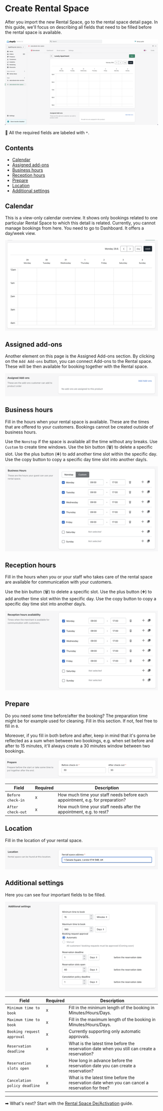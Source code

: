 # Create Rental Space

After you import the new Rental Space, go to the rental space detail page. In this guide, we'll focus on describing all fields that need to be filled before the rental space is available.

![Alt text](../img/Screenshot%202022-08-30%20at%2014.58.56.png?raw=true "Sakurabook Rental Space")

📌 All the required fields are labeled with `*`.

## Contents

- [Calendar](#calendar)
- [Assigned add-ons](#assigned-add-ons)
- [Business hours](#business-hours)
- [Reception hours](#reception-hours)
- [Prepare](#prepare)
- [Location](#location)
- [Additional settings](#additional-settings)

## Calendar

This is a view-only calendar overview. It shows only bookings related to one particular Rental Space to which this detail is related. Currently, you cannot manage bookings from here. You need to go to Dashboard. It offers a day/week view.

![Alt text](../img/Screenshot%202022-08-30%20at%2014.59.12.png?raw=true "Sakurabook Rental Space Calendar")

## Assigned add-ons

Another element on this page is the Assigned Add-ons section. By clicking on the `Add Add-ons` button, you can connect Add-ons to the Rental space. These will be then available for booking together with the Rental space.

![Alt text](../img/Screenshot%202022-08-30%20at%2014.59.21.png?raw=true "Sakurabook Rental Space AddOns")

## Business hours

Fill in the hours when your rental space is available. These are the times that are offered to your customers. Bookings cannot be created outside of business hours.

Use the `Nonstop` if the space is available all the time without any breaks. Use `Custom` to create time windows. Use the bin button (🗑) to delete a specific slot. Use the plus button (➕) to add another time slot within the specific day. Use the copy button to copy a specific day time slot into another day/s.

![Alt text](../img/Screenshot%202022-08-30%20at%2014.59.39.png?raw=true "Sakurabook Rental Space Business hours")

## Reception hours

Fill in the hours when you or your staff who takes care of the rental space are available for communication with your customers.

Use the bin button (🗑) to delete a specific slot. Use the plus button (➕) to add another time slot within the specific day. Use the copy button to copy a specific day time slot into another day/s.

![Alt text](../img/Screenshot%202022-08-30%20at%2014.59.47.png?raw=true "Sakurabook Rental Space Reception hours")

## Prepare

Do you need some time before/after the booking? The preparation time might be for example used for cleaning. Fill in this section. If not, feel free to fill in `0`.

Moreover, if you fill in both before and after, keep in mind that it's gonna be reflected as a sum when between two bookings, e.g. when set before and after to 15 minutes, it'll always create a 30 minutes window between two bookings.

![Alt text](../img/Screenshot%202022-08-30%20at%2014.59.56.png?raw=true "Sakurabook Rental Space Prepare")

| Field             | Required | Description                                                                   |
| ----------------- | -------- | ----------------------------------------------------------------------------- |
| `Before check-in` | x        | How much time your staff needs before each appointment, e.g. for preparation? |
| `After check-out` | x        | How much time your staff needs after the appointment, e.g. to rest?           |

## Location

Fill in the location of your rental space.

![Alt text](../img/Screenshot%202022-08-30%20at%2015.00.42.png?raw=true "Sakurabook Rental Space location")

## Additional settings

Here you can see four important fields to be filled.

![Alt text](../img/Screenshot%202022-08-30%20at%2015.01.14.png?raw=true "Sakurabook Rental Space Additional settings")

| Field                         | Required | Description                                                                                     |
| ----------------------------- | -------- | ----------------------------------------------------------------------------------------------- |
| `Minimum time to book`        | x        | Fill in the minimum length of the booking in Minutes/Hours/Days.                                |
| `Maximum time to book`        | x        | Fill in the maximum length of the booking in Minutes/Hours/Days.                                |
| `Booking request approval`    | x        | Currently supporting only automatic approvals.                                                  |
| `Reservation deadline`        | x        | What is the latest time before the reservation date when you still can create a reservation?    |
| `Reservation slots open`      | x        | How long in advance before the reservation date you can create a reservation?                   |
| `Cancelation policy deadline` | x        | What is the latest time before the reservation date when you can cancel a reservation for free? |

---

➡ What's next? Start with the [Rental Space De/Activation](./rental-space-de-activation.md) guide.
